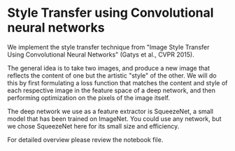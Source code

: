 # Style Transfer using Convolutional neural networks

We implement the style transfer technique from "Image Style Transfer Using Convolutional Neural Networks" (Gatys et al., CVPR 2015).

The general idea is to take two images, and produce a new image that reflects the content of one but the artistic "style" of the other. We will do this by first formulating a loss function that matches the content and style of each respective image in the feature space of a deep network, and then performing optimization on the pixels of the image itself.

The deep network we use as a feature extractor is SqueezeNet, a small model that has been trained on ImageNet. You could use any network, but we chose SqueezeNet here for its small size and efficiency.

For detailed overview please review the notebook file.
